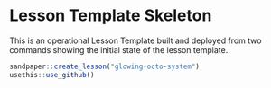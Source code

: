 # Lesson Template Skeleton

This is an operational Lesson Template built and deployed from two commands 
showing the initial state of the lesson template. 

```r
sandpaper::create_lesson("glowing-octo-system")
usethis::use_github()
```

